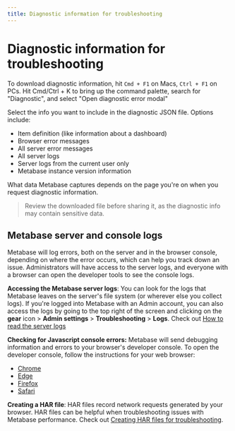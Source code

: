 ```yaml
---
title: Diagnostic information for troubleshooting
---
```


# Diagnostic information for troubleshooting

To download diagnostic information, hit `Cmd + F1` on Macs, `Ctrl + F1` on PCs. Hit Cmd/Ctrl + K to bring up the command palette, search for "Diagnostic", and select "Open diagnostic error modal"

Select the info you want to include in the diagnostic JSON file. Options include:

- Item definition (like information about a dashboard)
- Browser error messages
- All server error messages
- All server logs
- Server logs from the current user only
- Metabase instance version information

What data Metabase captures depends on the page you're on when you request diagnostic information.

> Review the downloaded file before sharing it, as the diagnostic info may contain sensitive data.

## Metabase server and console logs

Metabase will log errors, both on the server and in the browser console, depending on where the error occurs, which can help you track down an issue. Administrators will have access to the server logs, and everyone with a browser can open the developer tools to see the console logs.

**Accessing the Metabase server logs**: You can look for the logs that Metabase leaves on the server's file system (or wherever else you collect logs). If you're logged into Metabase with an Admin account, you can also access the logs by going to the top right of the screen and clicking on the **gear** icon > **Admin settings** > **Troubleshooting** > **Logs**. Check out [How to read the server logs](./server-logs.md)

**Checking for Javascript console errors:** Metabase will send debugging information and errors to your browser's developer console. To open the developer console, follow the instructions for your web browser:

- [Chrome](https://developers.google.com/web/tools/chrome-devtools/open#console)
- [Edge](https://docs.microsoft.com/en-us/microsoft-edge/devtools-guide-chromium)
- [Firefox](https://firefox-source-docs.mozilla.org/devtools-user/)
- [Safari](https://support.apple.com/guide/safari-developer/develop-menu-dev39df999c1/mac)

**Creating a HAR file**: HAR files record network requests generated by your browser. HAR files can be helpful when troubleshooting issues with Metabase performance. Check out [Creating HAR files for troubleshooting](./create-har-file.md).
